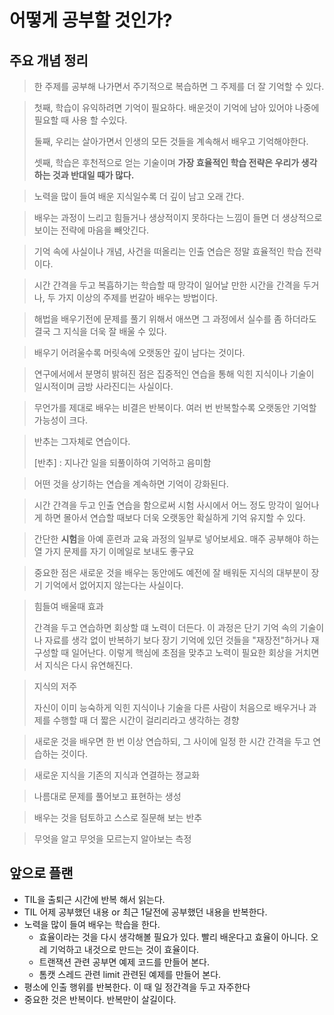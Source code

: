 # 어떻게 공부할 것인가?

## 주요 개념 정리

> 한 주제를 공부해 나가면서 주기적으로 복습하면 그 주제를 더 잘 기억할 수 있다.

> 첫째, 학습이 유익하려면 기억이 필요하다. 배운것이 기억에 남아 있어야 나중에 필요할 때 사용 할 수있다.
> 
> 둘째, 우리는 살아가면서 인생의 모든 것들을 계속해서 배우고 기억해야한다.
> 
> 셋째, 학습은 후천적으로 얻는 기술이며 **가장 효율적인 학습 전략은 우리가 생각하는 것과 반대일 때가 많다.**


> 노력을 많이 들여 배운 지식일수록 더 깊이 남고 오래 간다.

> 배우는 과정이 느리고 힘들거나 생상적이지 못하다는 느낌이 들면 더 생상적으로 보이는 전략에 마음을 빼앗긴다.


> 기억 속에 사실이나 개념, 사건을 떠올리는 인출 연습은 정말 효율적인 학습 전략이다.

> 시간 간격을 두고 복흡하기는 학습할 때 망각이 일어날 만한 시간을 간격을 두거나, 두 가지 이상의 주제를 번갈아 배우는 방법이다.


> 해법을 배우기전에 문제를 풀기 위해서 애쓰면 그 과정에서 실수를 좀 하더라도 결국 그 지식을 더욱 잘 배울 수 있다.

> 배우기 어려울수록 머릿속에 오랫동안 깊이 남다는 것이다.

> 연구에서에서 분명히 밝혀진 점은 집중적인 연습을 통해 익힌 지식이나 기술이 일시적이며 금방 사라진디는 사실이다.

> 무언가를 제대로 배우는 비결은 반복이다. 여러 번 반복할수록 오랫동안 기억할 가능성이 크다.

> 반추는 그자체로 연습이다.
> 
> [반추] : 지나간 일을 되풀이하여 기억하고 음미함

> 어떤 것을 상기하는 연습을 계속하면 기억이 강화된다.

> 시간 간격을 두고 인출 연습을 함으로써 시험 사시에서 어느 정도 망각이 일어나게 하면 몰아서 연습할 때보다 더욱 오랫동안 확실하게 기억 유지할 수 있다.

> 간단한 **시험**을 아예 훈련과 교육 과정의 일부로 넣어보세요. 매주 공부해야 하는 열 가지 문제를 자기 이메일로 보내도 좋구요

> 중요한 점은 새로운 것을 배우는 동안에도 예전에 잘 배워둔 지식의 대부분이 장기 기억에서 없어지지 않는다는 사실이다.

> 힘들여 배울때 효과
> 
> 간격을 두고 연습하면 회상할 떄 노력이 더든다. 이 과정은 단기 기억 속의 기술이나 자료를 생각 없이 반복하기 보다 장기 기억에 있던 것들을 "재장전"하거나 재구성할 때 일어난다. 이렇게 핵심에 초점을 맞추고 노력이 필요한 회상을 거치면서 지식은 다시 유연해진다.

> 지식의 저주
> 
> 자신이 이미 능숙하게 익힌 지식이나 기술을 다른 사람이 처음으로 배우거나 과제를 수행할 때 더 짧은 시간이 걸리리라고 생각하는 경향

> 새로운 것을 배우면 한 번 이상 연습하되, 그 사이에 일정 한 시간 간격을 두고 연습하는 것이다.

> 새로운 지식을 기존의 지식과 연결하는 졍교화

> 나름대로 문제를 풀어보고 표현하는 생성

> 배우는 것을 텀토하고 스스로 질문해 보는 반추

> 무엇을 알고 무엇을 모르는지 알아보는 측정



## 앞으로 플랜

* TIL을 출퇴근 시간에 반복 해서 읽는다.
* TIL 어제 공부했던 내용 or 최근 1달전에 공부했던 내용을 반복한다.
* 노력을 많이 들여 배우는 학습을 한다.
  * 효율이라는 것을 다시 생각해볼 필요가 있다. 빨리 배운다고 효율이 아니다. 오레 기억하고 내것으로 만드는 것이 효율이다.
  * 트랜잭션 관련 공부면 예제 코드를 만들어 본다.
  * 톰캣 스레드 관련 limit 관련된 예제를 만들어 본다.
* 평소에 인출 행위를 반복한다. 이 때 일 정간격을 두고 자주한다
* 중요한 것은 반복이다. 반복만이 살길이다.